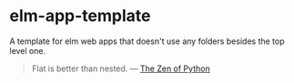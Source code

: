 # elm-app-template
A template for elm web apps that doesn't use any folders besides the top level one.

> Flat is better than nested.
>     — [The Zen of Python](https://www.python.org/dev/peps/pep-0020/)
